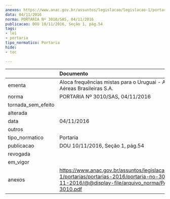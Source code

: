 ```yaml
---
anexos: https://www.anac.gov.br/assuntos/legislacao/legislacao-1/portarias/portarias-2016/portaria-no-3010-sas-04-11-2016/@@display-file/arquivo_norma/PA2016-3010.pdf
data: 04/11/2016
norma: PORTARIA Nº 3010/SAS, 04/11/2016
publicacao: DOU 10/11/2016, Seção 1, pág.54
tags:
- lei
- portaria
tipo_normatico: Portaria
hide: 
- toc 
 
---
```


|                    | Documento                                                                                                                                                      |
|:-------------------|:---------------------------------------------------------------------------------------------------------------------------------------------------------------|
| ementa             | Aloca frequências mistas para o Uruguai - Azul Linhas Aéreas Brasileiras S.A.                                                                                  |
| norma              | PORTARIA Nº 3010/SAS, 04/11/2016                                                                                                                               |
| tornada_sem_efeito |                                                                                                                                                                |
| alterada           |                                                                                                                                                                |
| data               | 04/11/2016                                                                                                                                                     |
| outros             |                                                                                                                                                                |
| tipo_normatico     | Portaria                                                                                                                                                       |
| publicacao         | DOU 10/11/2016, Seção 1, pág.54                                                                                                                                |
| revogada           |                                                                                                                                                                |
| em_vigor           |                                                                                                                                                                |
| anexos             | https://www.anac.gov.br/assuntos/legislacao/legislacao-1/portarias/portarias-2016/portaria-no-3010-sas-04-11-2016/@@display-file/arquivo_norma/PA2016-3010.pdf |